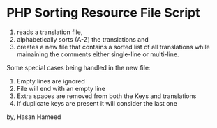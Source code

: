 # PHP Sorting Resource File Script

1. reads a translation file,
2. alphabetically sorts (A-Z) the translations and
3. creates a new file that contains a sorted list of all translations while mainaining the comments either single-line or multi-line.

Some special cases being handled in the new file:
1. Empty lines are ignored
2. File will end with an empty line
3. Extra spaces are removed from both the Keys and translations
4. If duplicate keys are present it will consider the last one


by,
Hasan Hameed
